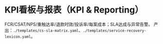 # KPI看板与报表（KPI & Reporting）

FCR/CSAT/NPS/重触达率/退款时效/投诉率/每案成本；SLA达成与异常告警。
产出：`./templates/cs-sla-matrix.yaml`、`./templates/service-recovery-lexicon.yaml`。
